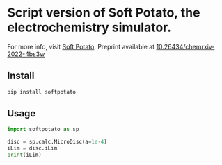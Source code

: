 # Script version of Soft Potato, the electrochemistry simulator.

For more info, visit [Soft Potato](https://softpotato.xyz). 
Preprint available at [10.26434/chemrxiv-2022-4bs3w](https://10.26434/chemrxiv-2022-4bs3w)

## Install
``` python
pip install softpotato

```

## Usage
``` python
import softpotato as sp

disc = sp.calc.MicroDisc(a=1e-4)
iLim = disc.iLim
print(iLim)

```

